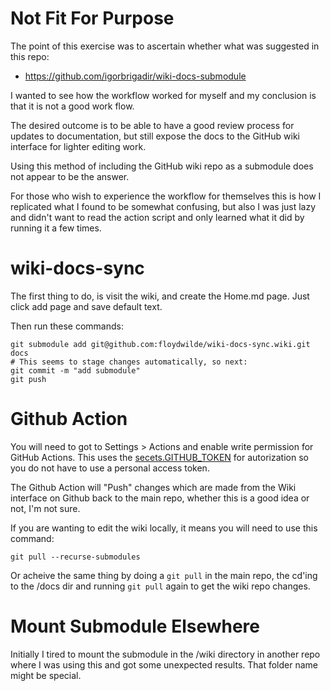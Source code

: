 # Not Fit For Purpose

The point of this exercise was to ascertain whether what was suggested in this
repo:

* https://github.com/igorbrigadir/wiki-docs-submodule

I wanted to see how the workflow worked for myself and my conclusion is that it
is not a good work flow.

The desired outcome is to be able to have a good review process for updates to
documentation, but still expose the docs to the GitHub wiki interface for
lighter editing work.

Using this method of including the GitHub wiki repo as a submodule does not
appear to be the answer.

For those who wish to experience the workflow for themselves this is how
I replicated what I found to be somewhat confusing, but also I was just lazy
and didn't want to read the action script and only learned what it did by
running it a few times.  

# wiki-docs-sync

The first thing to do, is visit the wiki, and create the Home.md page. Just
click add page and save default text.

Then run these commands:

```
git submodule add git@github.com:floydwilde/wiki-docs-sync.wiki.git docs
# This seems to stage changes automatically, so next:
git commit -m "add submodule"
git push
```

# Github Action

You will need to got to Settings > Actions and enable write permission for
GitHub Actions.  This uses the [secets.GITHUB_TOKEN](https://docs.github.com/en/actions/security-guides/automatic-token-authentication#modifying-the-permissions-for-the-github_token) for autorization so you do not have to use a personal access token.

The Github Action will "Push" changes which are made from the Wiki interface on
Github back to the main repo, whether this is a good idea or not, I'm not sure.

If you are wanting to edit the wiki locally, it means you will need to use this
command:

`git pull --recurse-submodules`

Or acheive the same thing by doing a `git pull` in the main repo, the cd'ing to
the /docs dir and running `git pull` again to get the wiki repo changes.

# Mount Submodule Elsewhere

Initially I tired to mount the submodule in the /wiki directory in another repo
where I was using this and got some unexpected results.  That folder name might
be special. 
